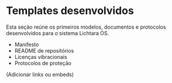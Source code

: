 # Templates desenvolvidos

Esta seção reúne os primeiros modelos, documentos e protocolos desenvolvidos para o sistema Lichtara OS.

- Manifesto
- README de repositórios
- Licenças vibracionais
- Protocolos de proteção

(Adicionar links ou embeds)
